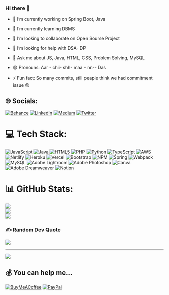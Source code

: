 ### Hi there 👋

- 🔭 I’m currently working on Spring Boot, Java 
- 🌱 I’m currently learning DBMS 
- 👯 I’m looking to collaborate on Open Sourse Project
- 🤔 I’m looking for help with DSA- DP
- 💬 Ask me about JS, Java, HTML, CSS, Problem Solving, MySQL

- 😄 Pronouns: Aar - chii- shh- maa - nn-- Das
- ⚡ Fun fact: So many commits, still peaple think we had commitment issue 😛



## 🌐 Socials:

[![Behance](https://img.shields.io/badge/Behance-1769ff?logo=behance&logoColor=white)](https://www.behance.net/archishmandas) [![LinkedIn](https://img.shields.io/badge/LinkedIn-%230077B5.svg?logo=linkedin&logoColor=white)](https://www.linkedin.com/in/archeese/) [![Medium](https://img.shields.io/badge/Medium-12100E?logo=medium&logoColor=white)](https://medium.com/@gowork.archis) [![Twitter](https://img.shields.io/badge/Twitter-%231DA1F2.svg?logo=Twitter&logoColor=white)](https://twitter.com/wakeuparchis)

# 💻 Tech Stack:

![JavaScript](https://img.shields.io/badge/javascript-%23323330.svg?style=for-the-badge&logo=javascript&logoColor=%23F7DF1E) ![Java](https://img.shields.io/badge/java-%23ED8B00.svg?style=for-the-badge&logo=java&logoColor=white) ![HTML5](https://img.shields.io/badge/html5-%23E34F26.svg?style=for-the-badge&logo=html5&logoColor=white) ![PHP](https://img.shields.io/badge/php-%23777BB4.svg?style=for-the-badge&logo=php&logoColor=white) ![Python](https://img.shields.io/badge/python-3670A0?style=for-the-badge&logo=python&logoColor=ffdd54) ![TypeScript](https://img.shields.io/badge/typescript-%23007ACC.svg?style=for-the-badge&logo=typescript&logoColor=white) ![AWS](https://img.shields.io/badge/AWS-%23FF9900.svg?style=for-the-badge&logo=amazon-aws&logoColor=white) ![Netlify](https://img.shields.io/badge/netlify-%23000000.svg?style=for-the-badge&logo=netlify&logoColor=#00C7B7) ![Heroku](https://img.shields.io/badge/heroku-%23430098.svg?style=for-the-badge&logo=heroku&logoColor=white) ![Vercel](https://img.shields.io/badge/vercel-%23000000.svg?style=for-the-badge&logo=vercel&logoColor=white) ![Bootstrap](https://img.shields.io/badge/bootstrap-%23563D7C.svg?style=for-the-badge&logo=bootstrap&logoColor=white) ![NPM](https://img.shields.io/badge/NPM-%23000000.svg?style=for-the-badge&logo=npm&logoColor=white) ![Spring](https://img.shields.io/badge/spring-%236DB33F.svg?style=for-the-badge&logo=spring&logoColor=white) ![Webpack](https://img.shields.io/badge/webpack-%238DD6F9.svg?style=for-the-badge&logo=webpack&logoColor=black) ![MySQL](https://img.shields.io/badge/mysql-%2300f.svg?style=for-the-badge&logo=mysql&logoColor=white) ![Adobe Lightroom](https://img.shields.io/badge/Adobe%20Lightroom-31A8FF.svg?style=for-the-badge&logo=Adobe%20Lightroom&logoColor=white) ![Adobe Photoshop](https://img.shields.io/badge/adobephotoshop-%2331A8FF.svg?style=for-the-badge&logo=adobephotoshop&logoColor=white) ![Canva](https://img.shields.io/badge/Canva-%2300C4CC.svg?style=for-the-badge&logo=Canva&logoColor=white) ![Adobe Dreamweaver](https://img.shields.io/badge/Adobe%20Dreamweaver-FF61F6.svg?style=for-the-badge&logo=Adobe%20Dreamweaver&logoColor=white) ![Notion](https://img.shields.io/badge/Notion-%23000000.svg?style=for-the-badge&logo=notion&logoColor=white)

# 📊 GitHub Stats:

![](https://github-readme-stats.vercel.app/api?username=starving-array&theme=vue&hide_border=false&include_all_commits=true&count_private=true)<br/>
![](https://github-readme-streak-stats.herokuapp.com/?user=starving-array&theme=vue&hide_border=false)<br/>
![](https://github-readme-stats.vercel.app/api/top-langs/?username=starving-array&theme=vue&hide_border=false&include_all_commits=true&count_private=true&layout=compact)

<!-- ## 🏆 GitHub Trophies

![](https://github-profile-trophy.vercel.app/?username=starving-array&theme=flat&no-frame=false&no-bg=false&margin-w=4) -->

### ✍️ Random Dev Quote

![](https://quotes-github-readme.vercel.app/api?type=horizontal&theme=gruvbox)

---

[![](https://visitcount.itsvg.in/api?id=starving-array&icon=0&color=0)](https://visitcount.itsvg.in)

## 💰 You can help me...

[![BuyMeACoffee](https://img.shields.io/badge/Buy%20Me%20a%20Coffee-ffdd00?style=for-the-badge&logo=buy-me-a-coffee&logoColor=black)](https://buymeacoffee.com/https://www.buymeacoffee.com/archeese) [![PayPal](https://img.shields.io/badge/PayPal-00457C?style=for-the-badge&logo=paypal&logoColor=white)](https://paypal.me/paypal.me/archis007)

  <!-- Proudly created with GPRM ( https://gprm.itsvg.in ) -->

